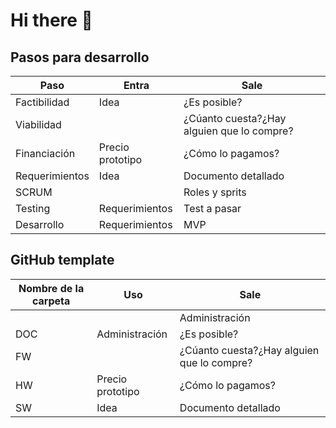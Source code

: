 # Hi there 👋

## Pasos para desarrollo

| Paso              | Entra            | Sale                                       |
|-------------------|------------------|--------------------------------------------|
| Factibilidad      | Idea             | ¿Es posible?                               |
| Viabilidad        |                  | ¿Cúanto cuesta?¿Hay alguien que lo compre? |
| Financiación      | Precio prototipo | ¿Cómo lo pagamos?                          |
| Requerimientos    | Idea             | Documento detallado                        |
| SCRUM             |                  | Roles y sprits                             |
| Testing           | Requerimientos   | Test a pasar                               |
| Desarrollo        | Requerimientos   | MVP                                        |

## GitHub template

| Nombre de la carpeta | Uso              | Sale                                       |
|----------------------|------------------|--------------------------------------------|
|                     || Administración   | ¿Es posible?                               |
| DOC                  | Administración   | ¿Es posible?                               |
| FW                   |                  | ¿Cúanto cuesta?¿Hay alguien que lo compre? |
| HW                   | Precio prototipo | ¿Cómo lo pagamos?                          |
| SW                   | Idea             | Documento detallado                        |

<!--

**Here are some ideas to get you started:**

🙋‍♀️ A short introduction - what is your organization all about?
🌈 Contribution guidelines - how can the community get involved?
👩‍💻 Useful resources - where can the community find your docs? Is there anything else the community should know?
🍿 Fun facts - what does your team eat for breakfast?
🧙 Remember, you can do mighty things with the power of [Markdown](https://docs.github.com/github/writing-on-github/getting-started-with-writing-and-formatting-on-github/basic-writing-and-formatting-syntax)
-->
